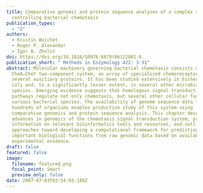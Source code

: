 ```yaml
---
title: Comparative genomic and protein sequence analyses of a complex system
  controlling bacterial chemotaxis
publication_types:
  - "2"
authors:
  - Kristin Wuichet
  - Roger P. Alexander
  - Igor B. Zhulin
doi: https://doi.org/10.1016/S0076-6879(06)22001-9
publication_short: " Methods in Enzymology 422: 3-31"
abstract: Molecular machinery governing bacterial chemotaxis consists of the
  CheA–CheY two‐component system, an array of specialized chemoreceptors, and
  several auxiliary proteins. It has been studied extensively in Escherichia
  coli and, to a significantly lesser extent, in several other microbial
  species. Emerging evidence suggests that homologous signal transduction
  pathways regulate not only chemotaxis, but several other cellular functions in
  various bacterial species. The availability of genome sequence data for
  hundreds of organisms enables productive study of this system using
  comparative genomics and protein sequence analysis. This chapter describes
  advances in genomics of the chemotaxis signal transduction system, provides
  information on relevant bioinformatics tools and resources, and outlines
  approaches toward developing a computational framework for predicting
  important biological functions from raw genomic data based on available
  experimental evidence.
draft: false
featured: false
image:
  filename: featured.png
  focal_point: Smart
  preview_only: false
date: 2007-07-03T03:54:03.189Z
---
```

